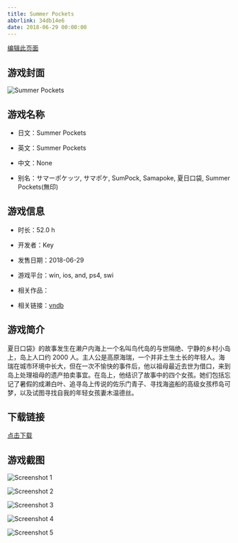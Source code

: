 ```yaml
---
title: Summer Pockets
abbrlink: 34db14e6
date: 2018-06-29 00:00:00
---
```

[编辑此页面](https://github.com/ACG-3/ADV3-source/blob/main/source/_posts/games/Summer%20Pockets.md)

## 游戏封面

![Summer Pockets](https://pan.timero.xyz/d/onedrive/img_lib_001/Summer%20Pockets_cover.avif)


## 游戏名称

- 日文：Summer Pockets
- 英文：Summer Pockets
- 中文：None

- 别名：サマーポケッツ, サマポケ, SumPock, Samapoke, 夏日口袋, Summer Pockets(無印)


## 游戏信息

- 时长：52.0 h
- 开发者：Key
- 发售日期：2018-06-29
- 游戏平台：win, ios, and, ps4, swi
- 相关作品：

- 相关链接：[vndb](https://vndb.org/v20424)


## 游戏简介

夏日口袋》的故事发生在濑户内海上一个名叫鸟代岛的与世隔绝、宁静的乡村小岛上，岛上人口约 2000 人。主人公是高原海瑞，一个并非土生土长的年轻人。海瑞在城市环境中长大，但在一次不愉快的事件后，他以祖母最近去世为借口，来到岛上处理祖母的遗产拍卖事宜。在岛上，他结识了故事中的四个女孩。她们包括忘记了暑假的成濑白叶、追寻岛上传说的佐乐门青子、寻找海盗船的高级女孩栉岛可梦，以及试图寻找自我的年轻女孩妻木温德丝。




## 下载链接

[点击下载](https://pan.timero.xyz/onedrive/adv_lib_001/Summer%20Pockets)


## 游戏截图


![Screenshot 1](https://pan.timero.xyz/d/onedrive/img_lib_001/Summer%20Pockets_Screenshot_1.avif)

![Screenshot 2](https://pan.timero.xyz/d/onedrive/img_lib_001/Summer%20Pockets_Screenshot_2.avif)

![Screenshot 3](https://pan.timero.xyz/d/onedrive/img_lib_001/Summer%20Pockets_Screenshot_3.avif)

![Screenshot 4](https://pan.timero.xyz/d/onedrive/img_lib_001/Summer%20Pockets_Screenshot_4.avif)

![Screenshot 5](https://pan.timero.xyz/d/onedrive/img_lib_001/Summer%20Pockets_Screenshot_5.avif)

